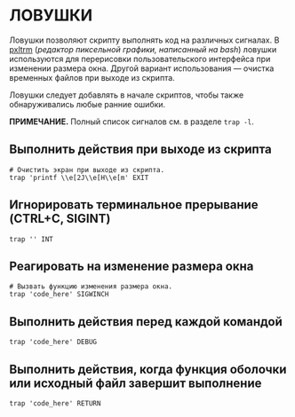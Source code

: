 # ЛОВУШКИ

Ловушки позволяют скрипту выполнять код на различных сигналах. В [pxltrm](https://github.com/dylanaraps/pxltrm) (*редактор пиксельной графики, написанный на bash*) ловушки используются для перерисовки пользовательского интерфейса при изменении размера окна. Другой вариант использования — очистка временных файлов при выходе из скрипта.

Ловушки следует добавлять в начале скриптов, чтобы также обнаруживались любые ранние ошибки.

**ПРИМЕЧАНИЕ.** Полный список сигналов см. в разделе `trap -l`.


## Выполнить действия при выходе из скрипта

```shell
# Очистить экран при выходе из скрипта.
trap 'printf \\e[2J\\e[H\\e[m' EXIT
```

## Игнорировать терминальное прерывание (CTRL+C, SIGINT)

```shell
trap '' INT
```

## Реагировать на изменение размера окна

```shell
# Вызвать функцию изменения размера окна.
trap 'code_here' SIGWINCH
```

## Выполнить действия перед каждой командой

```shell
trap 'code_here' DEBUG
```

## Выполнить действия, когда функция оболочки или исходный файл завершит выполнение

```shell
trap 'code_here' RETURN
```

<!-- CHAPTER END -->


